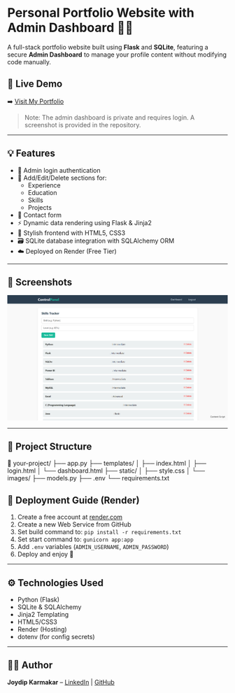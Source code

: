 # Personal Portfolio Website with Admin Dashboard 🔐🌐

A full-stack portfolio website built using **Flask** and **SQLite**, featuring a secure **Admin Dashboard** to manage your profile content without modifying code manually.

## 🔗 Live Demo

➡️ [Visit My Portfolio](https://my-personal-portfolio-r4oi.onrender.com/)

> Note: The admin dashboard is private and requires login. A screenshot is provided in the repository.

---

## 💡 Features

- 🔐 Admin login authentication
- 📄 Add/Edit/Delete sections for:
  - Experience
  - Education
  - Skills
  - Projects
- 💬 Contact form
- ⚡ Dynamic data rendering using Flask & Jinja2
- 🎨 Stylish frontend with HTML5, CSS3
- 🗃️ SQLite database integration with SQLAlchemy ORM
- ☁️ Deployed on Render (Free Tier)

---

## 📸 Screenshots

![Dashboard Screenshot](static/images/dashboard.png)

---

## 📁 Project Structure

📂 your-project/
├── app.py
├── templates/
│ ├── index.html
│ ├── login.html
│ └── dashboard.html
├── static/
│ ├── style.css
│ └── images/
├── models.py
├── .env
└── requirements.txt

## 🚀 Deployment Guide (Render)

1. Create a free account at [render.com](https://render.com)
2. Create a new Web Service from GitHub
3. Set build command to: `pip install -r requirements.txt`
4. Set start command to: `gunicorn app:app`
5. Add `.env` variables (`ADMIN_USERNAME`, `ADMIN_PASSWORD`)
6. Deploy and enjoy 🎉

---

## ⚙️ Technologies Used

- Python (Flask)
- SQLite & SQLAlchemy
- Jinja2 Templating
- HTML5/CSS3
- Render (Hosting)
- dotenv (for config secrets)

---

## 🧑‍💻 Author

**Joydip Karmakar** – [LinkedIn](https://www.linkedin.com/in/joydip-karmakar20) | [GitHub](https://github.com/Joydip20)
